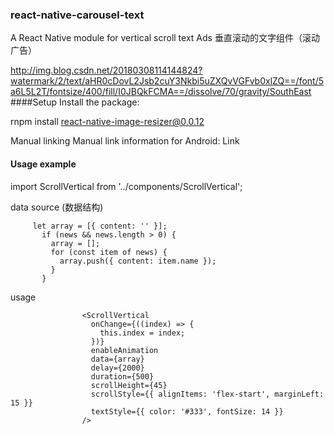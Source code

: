 ### react-native-carousel-text
A React Native module for vertical scroll text Ads 垂直滚动的文字组件（滚动广告）


http://img.blog.csdn.net/20180308114144824?watermark/2/text/aHR0cDovL2Jsb2cuY3Nkbi5uZXQvVGFvb0xlZQ==/font/5a6L5L2T/fontsize/400/fill/I0JBQkFCMA==/dissolve/70/gravity/SouthEast
####Setup Install the package:

rnpm install react-native-image-resizer@0.0.12

Manual linking
Manual link information for Android: Link

#### Usage example
import ScrollVertical from '../components/ScrollVertical';

data source (数据结构)
``` 
     let array = [{ content: '' }];
       if (news && news.length > 0) {
         array = [];
         for (const item of news) {
           array.push({ content: item.name });
         }
       }
```

usage
```
                <ScrollVertical
                  onChange={((index) => {
                    this.index = index;
                  })}
                  enableAnimation
                  data={array}
                  delay={2000}
                  duration={500}
                  scrollHeight={45}
                  scrollStyle={{ alignItems: 'flex-start', marginLeft: 15 }}
                  textStyle={{ color: '#333', fontSize: 14 }}
                />

```
